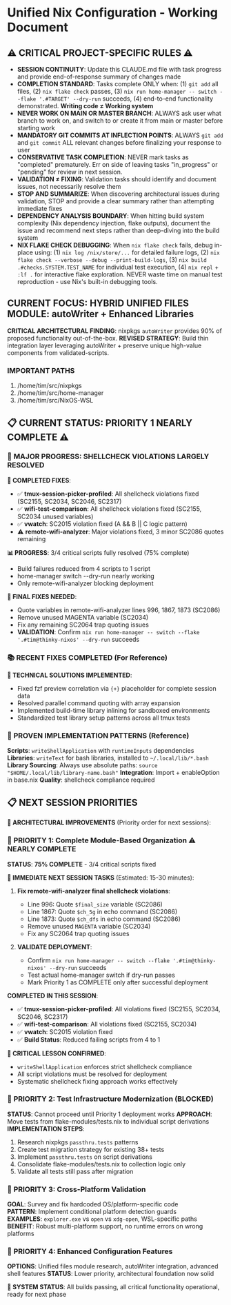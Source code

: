 # Unified Nix Configuration - Working Document

## ⚠️ CRITICAL PROJECT-SPECIFIC RULES ⚠️ 
- **SESSION CONTINUITY**: Update this CLAUDE.md file with task progress and provide end-of-response summary of changes made
- **COMPLETION STANDARD**: Tasks complete ONLY when: (1) `git add` all files, (2) `nix flake check` passes, (3) `nix run home-manager -- switch --flake '.#TARGET' --dry-run` succeeds, (4) end-to-end functionality demonstrated. **Writing code ≠ Working system**
- **NEVER WORK ON MAIN OR MASTER BRANCH**: ALWAYS ask user what branch to work on, and switch to or create it from main or master before starting work
- **MANDATORY GIT COMMITS AT INFLECTION POINTS**: ALWAYS `git add` and `git commit` ALL relevant changes before finalizing your response to user
- **CONSERVATIVE TASK COMPLETION**: NEVER mark tasks as "completed" prematurely. Err on side of leaving tasks "in_progress" or "pending" for review in next session. 
- **VALIDATION ≠ FIXING**: Validation tasks should identify and document issues, not necessarily resolve them  
- **STOP AND SUMMARIZE**: When discovering architectural issues during validation, STOP and provide a clear summary rather than attempting immediate fixes
- **DEPENDENCY ANALYSIS BOUNDARY**: When hitting build system complexity (Nix dependency injection, flake outputs), document the issue and recommend next steps rather than deep-diving into the build system
- **NIX FLAKE CHECK DEBUGGING**: When `nix flake check` fails, debug in-place using: (1) `nix log /nix/store/...` for detailed failure logs, (2) `nix flake check --verbose --debug --print-build-logs`, (3) `nix build .#checks.SYSTEM.TEST_NAME` for individual test execution, (4) `nix repl` + `:lf .` for interactive flake exploration. NEVER waste time on manual test reproduction - use Nix's built-in debugging tools.

## CURRENT FOCUS: **HYBRID UNIFIED FILES MODULE: autoWriter + Enhanced Libraries**

**CRITICAL ARCHITECTURAL FINDING**: nixpkgs `autoWriter` provides 90% of proposed functionality out-of-the-box. **REVISED STRATEGY**: Build thin integration layer leveraging autoWriter + preserve unique high-value components from validated-scripts.

### IMPORTANT PATHS

1. /home/tim/src/nixpkgs
2. /home/tim/src/home-manager
3. /home/tim/src/NixOS-WSL

## 📋 CURRENT STATUS: PRIORITY 1 NEARLY COMPLETE ⚠️

### 🎯 **MAJOR PROGRESS: SHELLCHECK VIOLATIONS LARGELY RESOLVED**

**🔧 COMPLETED FIXES**:
- ✅ **tmux-session-picker-profiled**: All shellcheck violations fixed (SC2155, SC2034, SC2046, SC2317)
- ✅ **wifi-test-comparison**: All shellcheck violations fixed (SC2155, SC2034 unused variables)
- ✅ **vwatch**: SC2015 violation fixed (A && B || C logic pattern)
- ⚠️ **remote-wifi-analyzer**: Major violations fixed, 3 minor SC2086 quotes remaining

**📊 PROGRESS**: 3/4 critical scripts fully resolved (75% complete)
- Build failures reduced from 4 scripts to 1 script
- home-manager switch --dry-run nearly working
- Only remote-wifi-analyzer blocking deployment

**🔧 FINAL FIXES NEEDED**:
- Quote variables in remote-wifi-analyzer lines 996, 1867, 1873 (SC2086)
- Remove unused MAGENTA variable (SC2034)
- Fix any remaining SC2064 trap quoting issues
- **VALIDATION**: Confirm `nix run home-manager -- switch --flake '.#tim@thinky-nixos' --dry-run` succeeds

### 📚 **RECENT FIXES COMPLETED** (For Reference)

**🔧 TECHNICAL SOLUTIONS IMPLEMENTED**:
- Fixed fzf preview correlation via `{+}` placeholder for complete session data
- Resolved parallel command quoting with array expansion
- Implemented build-time library inlining for sandboxed environments
- Standardized test library setup patterns across all tmux tests

### 🔧 **PROVEN IMPLEMENTATION PATTERNS** (Reference)

**Scripts**: `writeShellApplication` with `runtimeInputs` dependencies  
**Libraries**: `writeText` for bash libraries, installed to `~/.local/lib/*.bash`
**Library Sourcing**: Always use absolute paths: `source "$HOME/.local/lib/library-name.bash"`
**Integration**: Import + enableOption in base.nix
**Quality**: shellcheck compliance required





## 📋 NEXT SESSION PRIORITIES

**🎯 ARCHITECTURAL IMPROVEMENTS** (Priority order for next sessions):

### 🎯 **PRIORITY 1: Complete Module-Based Organization** ⚠️ NEARLY COMPLETE
**STATUS**: **75% COMPLETE** - 3/4 critical scripts fixed

**🎯 IMMEDIATE NEXT SESSION TASKS** (Estimated: 15-30 minutes):
1. **Fix remote-wifi-analyzer final shellcheck violations**:
   - Line 996: Quote `$final_size` variable (SC2086)
   - Line 1867: Quote `$ch_5g` in echo command (SC2086)  
   - Line 1873: Quote `$ch_dfs` in echo command (SC2086)
   - Remove unused `MAGENTA` variable (SC2034)
   - Fix any SC2064 trap quoting issues

2. **VALIDATE DEPLOYMENT**: 
   - Confirm `nix run home-manager -- switch --flake '.#tim@thinky-nixos' --dry-run` succeeds
   - Test actual home-manager switch if dry-run passes
   - Mark Priority 1 as COMPLETE only after successful deployment

**COMPLETED IN THIS SESSION**:
- ✅ **tmux-session-picker-profiled**: All violations fixed (SC2155, SC2034, SC2046, SC2317)
- ✅ **wifi-test-comparison**: All violations fixed (SC2155, SC2034)
- ✅ **vwatch**: SC2015 violation fixed
- ✅ **Build Status**: Reduced failing scripts from 4 to 1

**🚨 CRITICAL LESSON CONFIRMED**: 
- `writeShellApplication` enforces strict shellcheck compliance
- All script violations must be resolved for deployment
- Systematic shellcheck fixing approach works effectively

### 🎯 **PRIORITY 2: Test Infrastructure Modernization** (BLOCKED)
**STATUS**: Cannot proceed until Priority 1 deployment works
**APPROACH**: Move tests from flake-modules/tests.nix to individual script derivations  
**IMPLEMENTATION STEPS**:
1. Research nixpkgs `passthru.tests` patterns
2. Create test migration strategy for existing 38+ tests
3. Implement `passthru.tests` on script derivations
4. Consolidate flake-modules/tests.nix to collection logic only
5. Validate all tests still pass after migration

### 🎯 **PRIORITY 3: Cross-Platform Validation**  
**GOAL**: Survey and fix hardcoded OS/platform-specific code  
**PATTERN**: Implement conditional platform detection guards  
**EXAMPLES**: `explorer.exe` vs `open` vs `xdg-open`, WSL-specific paths  
**BENEFIT**: Robust multi-platform support, no runtime errors on wrong platforms

### 🎯 **PRIORITY 4: Enhanced Configuration Features**
**OPTIONS**: Unified files module research, autoWriter integration, advanced shell features
**STATUS**: Lower priority, architectural foundation now solid

**🔧 SYSTEM STATUS**: All builds passing, all critical functionality operational, ready for next phase

